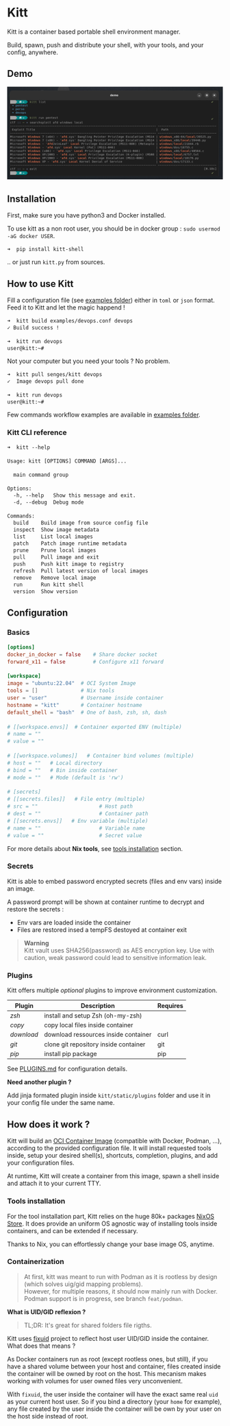 # Kitt

Kitt is a container based portable shell environment manager.

Build, spawn, push and distribute your shell, with your tools, and your config, anywhere.

## Demo

![](./docs/static/example01.png)

## Installation

First, make sure you have python3 and Docker installed.

To use kitt as a non root user, you should be in docker group : `sudo usermod -aG docker USER`.

```
➜  pip install kitt-shell
```

.. or just run `kitt.py` from sources.

> 

## How to use Kitt

Fill a configuration file (see [examples folder](./examples)) either in `toml` or `json` format. 
Feed it to Kitt and let the magic happend !

```
➜  kitt build examples/devops.conf devops
✓ Build success !

➜  kitt run devops
user@kitt:~# 
```

Not your computer but you need your tools ? No problem.

```
➜  kitt pull senges/kitt devops
✓  Image devops pull done

➜  kitt run devops
user@kitt:~# 
```

Few commands workflow examples are available in [examples folder](./examples/commands.md).

### Kitt CLI reference

```
➜  kitt --help

Usage: kitt [OPTIONS] COMMAND [ARGS]...

  main command group

Options:
  -h, --help   Show this message and exit.
  -d, --debug  Debug mode

Commands:
  build    Build image from source config file
  inspect  Show image metadata
  list     List local images
  patch    Patch image runtime metadata
  prune    Prune local images
  pull     Pull image and exit
  push     Push kitt image to registry
  refresh  Pull latest version of local images
  remove   Remove local image
  run      Run kitt shell
  version  Show version
```

## Configuration
### Basics

```toml
[options]
docker_in_docker = false    # Share docker socket
forward_x11 = false         # Configure x11 forward

[workspace]
image = "ubuntu:22.04"  # OCI System Image
tools = []              # Nix tools
user = "user"           # Username inside container
hostname = "kitt"       # Container hostname
default_shell = "bash"  # One of bash, zsh, sh, dash

# [[workspace.envs]]  # Container exported ENV (multiple)
# name = ""
# value = ""

# [[workspace.volumes]]   # Container bind volumes (multiple)
# host = ""   # Local directory
# bind = ""   # Bin inside container
# mode = ""   # Mode (default is 'rw')

# [secrets]
# [[secrets.files]]   # File entry (multiple)
# src = ""                    # Host path
# dest = ""                   # Container path
# [[secrets.envs]]   # Env variable (multiple)
# name = ""                   # Variable name
# value = ""                  # Secret value
```

For more details about **Nix tools**, see [tools installation](#Tools-installation) section.

### Secrets

Kitt is able to embed password encrypted secrets (files and env vars) inside an image.

A password prompt will be shown at container runtime to decrypt and restore the secrets :
* Env vars are loaded inside the container
* Files are restored insed a tempFS destoyed at container exit

> **Warning**  
> Kitt vault uses SHA256(password) as AES encryption key.
> Use with caution, weak password could lead to sensitive information leak.

### Plugins

Kitt offers multiple _optional_ plugins to improve environment customization.

| Plugin     | Description                           | Requires |
|------------|---------------------------------------|----------|
| _zsh_      | install and setup Zsh (oh-my-zsh)     |          |
| _copy_     | copy local files inside container     |          |
| _download_ | download ressources inside container  | curl     |
| _git_      | clone git repository inside container | git      |
| _pip_      | install pip package                   | pip      |

See [PLUGINS.md](./PLUGINS.md) for configuration details.

**Need another plugin ?**

Add jinja formated plugin inside `kitt/static/plugins` folder and use it in your config file under the same name.

## How does it work ?

Kitt will build an [OCI Container Image](https://github.com/opencontainers/image-spec) (compatible with Docker, Podman, ...), according to the provided configuration file. It will install requested tools inside, setup your desired shell(s), shortcuts, completion, plugins, and add your configuration files.

At runtime, Kitt will create a container from this image, spawn a shell inside and attach it to your current TTY. 

### Tools installation

For the tool installation part, Kitt relies on the huge 80k+ packages [NixOS Store](https://search.nixos.org). 
It does provide an uniform OS agnostic way of installing tools inside containers, and can be extended if necessary.

Thanks to Nix, you can effortlessly change your base image OS, anytime.

### Containerization

> At first, kitt was meant to run with Podman as it is rootless by design (which solves uig/gid mapping problems).  
> However, for multiple reasons, it should now mainly run with Docker.
> Podman support is in progress, see branch `feat/podman`.

**What is UID/GID reflexion ?**

> TL;DR: It's great for shared folders file rigths.

Kitt uses [fixuid](https://github.com/boxboat/fixuid) project to reflect host user UID/GID inside the container. What does that means ?

As Docker containers run as root (except rootless ones, but still), if you have a shared volume
between your host and container, files created inside the container will be owned by root on the host. This mecanism makes working with volumes for user owned files very unconvenient.

With `fixuid`, the user inside the container will have the exact same real `uid` as your current host user. So if you bind a directory (your `home` for example), any file created by the user inside the container will be own by your user on the host side instead of root.